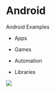 Android
=====

Android Examples
- Apps

- Games

- Automation

- Libraries

<img src="http://www.italike.com/githubimgs/android.jpg">
